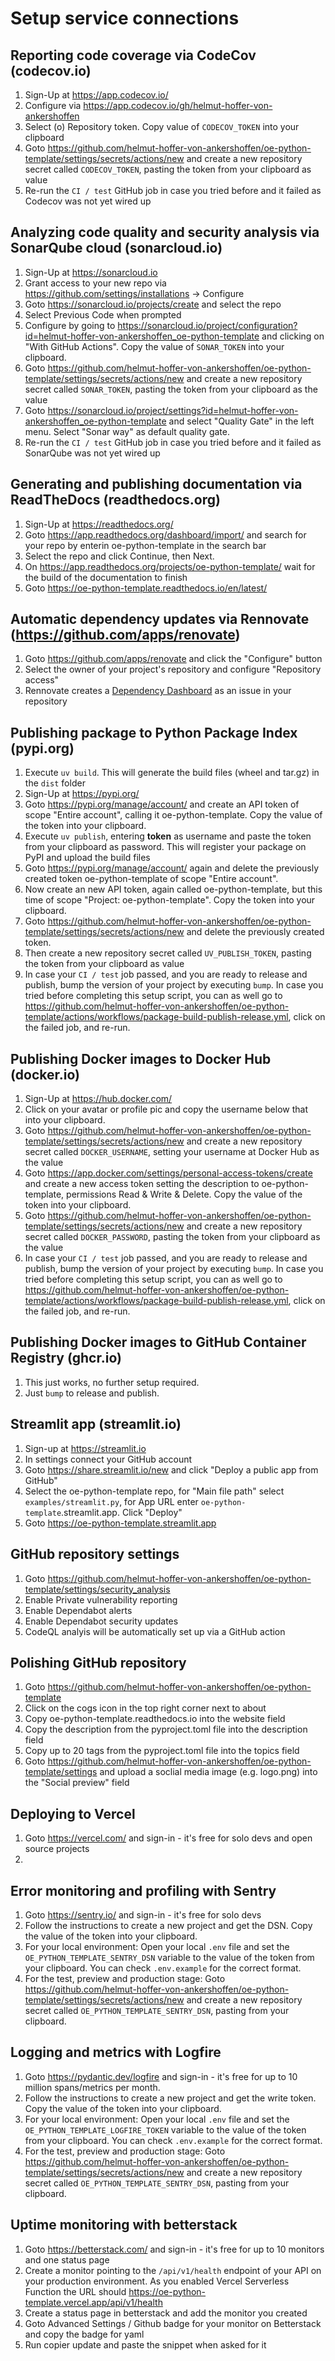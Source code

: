 # Setup service connections

## Reporting code coverage via CodeCov (codecov.io)

1. Sign-Up at https://app.codecov.io/
2. Configure via https://app.codecov.io/gh/helmut-hoffer-von-ankershoffen
3. Select (o) Repository token. Copy value of `CODECOV_TOKEN` into your clipboard
4. Goto https://github.com/helmut-hoffer-von-ankershoffen/oe-python-template/settings/secrets/actions/new and create a new repository secret called `CODECOV_TOKEN`, pasting the token from your clipboard as value
5. Re-run the `CI / test` GitHub job in case you tried before and it failed as Codecov was not yet wired up

## Analyzing code quality and security analysis via SonarQube cloud (sonarcloud.io)

1. Sign-Up at https://sonarcloud.io
2. Grant access to your new repo via https://github.com/settings/installations -> Configure
3. Goto https://sonarcloud.io/projects/create and select the repo
4. Select Previous Code when prompted
5. Configure by going to https://sonarcloud.io/project/configuration?id=helmut-hoffer-von-ankershoffen_oe-python-template and clicking on "With GitHub Actions". Copy the value of `SONAR_TOKEN` into your clipboard.
6. Goto https://github.com/helmut-hoffer-von-ankershoffen/oe-python-template/settings/secrets/actions/new and create a new repository secret called `SONAR_TOKEN`, pasting the token from your clipboard as the value
7. Goto https://sonarcloud.io/project/settings?id=helmut-hoffer-von-ankershoffen_oe-python-template and select "Quality Gate" in the left menu. Select "Sonar way" as default quality gate.
8. Re-run the `CI / test` GitHub job in case you tried before and it failed as SonarQube was not yet wired up

## Generating and publishing documentation via ReadTheDocs (readthedocs.org)

1. Sign-Up at https://readthedocs.org/
2. Goto https://app.readthedocs.org/dashboard/import/ and search for your repo by enterin oe-python-template in the search bar
3. Select the repo and click Continue, then Next.
4. On https://app.readthedocs.org/projects/oe-python-template/ wait for the build of the documentation to finish
5. Goto https://oe-python-template.readthedocs.io/en/latest/

## Automatic dependency updates via Rennovate (https://github.com/apps/renovate)

1. Goto https://github.com/apps/renovate and click the "Configure" button
2. Select the owner of your project's repository and configure "Repository access"
3. Rennovate creates a [Dependency Dashboard](https://github.com/helmut-hoffer-von-ankershoffen/oe-python-template/issues?q=is%3Aissue%20state%3Aopen%20Dependency%20Dashboard) as an issue in your repository

## Publishing package to Python Package Index (pypi.org)

1. Execute `uv build`. This will generate the build files (wheel and tar.gz) in the `dist` folder
2. Sign-Up at https://pypi.org/
3. Goto https://pypi.org/manage/account/ and create an API token of scope "Entire account", calling it oe-python-template. Copy the value of the token into your clipboard.
4. Execute `uv publish`, entering __token__ as username and paste the token from your clipboard as password. This will register your package on PyPI and upload the build files
5. Goto https://pypi.org/manage/account/ again and delete the previously created token oe-python-template of scope "Entire account".
6. Now create an new API token, again called oe-python-template, but this time of scope "Project: oe-python-template". Copy the token into your clipboard.
7. Goto https://github.com/helmut-hoffer-von-ankershoffen/oe-python-template/settings/secrets/actions/new and delete the previously created token.
8. Then create a new repository secret called `UV_PUBLISH_TOKEN`, pasting the token from your clipboard as value
9. In case your `CI / test` job passed, and you are ready to release and publish, bump the version of your project by executing `bump`. In case you tried before completing this setup script, you can as well go to https://github.com/helmut-hoffer-von-ankershoffen/oe-python-template/actions/workflows/package-build-publish-release.yml, click on the failed job, and re-run.

## Publishing Docker images to Docker Hub (docker.io)

1. Sign-Up at https://hub.docker.com/
2. Click on your avatar or profile pic and copy the username below that into your clipboard.
3. Goto https://github.com/helmut-hoffer-von-ankershoffen/oe-python-template/settings/secrets/actions/new and create a new repository secret called `DOCKER_USERNAME`, setting your username at Docker Hub as the value
4. Goto https://app.docker.com/settings/personal-access-tokens/create and create a new access token setting the description to oe-python-template, permissions Read & Write & Delete. Copy the value of the token into your clipboard.
5. Goto https://github.com/helmut-hoffer-von-ankershoffen/oe-python-template/settings/secrets/actions/new and create a new repository secret called `DOCKER_PASSWORD`, pasting the token from your clipboard as the value
6. In case your `CI / test` job passed, and you are ready to release and publish, bump the version of your project by executing `bump`. In case you tried before completing this setup script, you can as well go to https://github.com/helmut-hoffer-von-ankershoffen/oe-python-template/actions/workflows/package-build-publish-release.yml, click on the failed job, and re-run.

## Publishing Docker images to GitHub Container Registry (ghcr.io)

1. This just works, no further setup required.
2. Just `bump` to release and publish.

## Streamlit app (streamlit.io)

1. Sign-up at https://streamlit.io
2. In settings connect your GitHub account
3. Goto https://share.streamlit.io/new and click "Deploy a public app from GitHub"
4. Select the oe-python-template repo, for "Main file path" select `examples/streamlit.py`, for App URL enter `oe-python-template`.streamlit.app. Click "Deploy"
5. Goto https://oe-python-template.streamlit.app

## GitHub repository settings

1. Goto https://github.com/helmut-hoffer-von-ankershoffen/oe-python-template/settings/security_analysis
2. Enable Private vulnerability reporting
3. Enable Dependabot alerts
4. Enable Dependabot security updates
5. CodeQL analyis will be automatically set up via a GitHub action

## Polishing GitHub repository

1. Goto https://github.com/helmut-hoffer-von-ankershoffen/oe-python-template
2. Click on the cogs icon in the top right corner next to about
4. Copy oe-python-template.readthedocs.io into the website field
3. Copy the description from the pyproject.toml file into the description field
5. Copy up to 20 tags from the pyproject.toml file into the topics field
6. Goto https://github.com/helmut-hoffer-von-ankershoffen/oe-python-template/settings and upload a soclial media image (e.g. logo.png) into the "Social preview" field

## Deploying to Vercel

1. Goto https://vercel.com/ and sign-in - it's free for solo devs and open
   source projects
2.

## Error monitoring and profiling with Sentry

1. Goto https://sentry.io/ and sign-in - it's free for solo devs
2. Follow the instructions to create a new project and get the DSN. Copy the
   value of the token into your clipboard.
3. For your local environment: Open your local `.env` file and set the
   `OE_PYTHON_TEMPLATE_SENTRY_DSN` variable to the value of the token from your
   clipboard. You can check `.env.example` for the correct format.
4. For the test, preview and production stage: Goto
   https://github.com/helmut-hoffer-von-ankershoffen/oe-python-template/settings/secrets/actions/new
   and create a new repository secret called `OE_PYTHON_TEMPLATE_SENTRY_DSN`,
   pasting from your clipboard.

## Logging and metrics with Logfire

1. Goto https://pydantic.dev/logfire and sign-in - it's free for up to 10
   million spans/metrics per month.
2. Follow the instructions to create a new project and get the write token. Copy
   the value of the token into your clipboard.
3. For your local environment: Open your local `.env` file and set the
   `OE_PYTHON_TEMPLATE_LOGFIRE_TOKEN` variable to the value of the token from
   your clipboard. You can check `.env.example` for the correct format.
4. For the test, preview and production stage: Goto
   https://github.com/helmut-hoffer-von-ankershoffen/oe-python-template/settings/secrets/actions/new
   and create a new repository secret called `OE_PYTHON_TEMPLATE_SENTRY_DSN`,
   pasting from your clipboard.

## Uptime monitoring with betterstack

1. Goto https://betterstack.com/ and sign-in - it's free for up to 10 monitors
   and one status page
2. Create a monitor pointing to the `/api/v1/health` endpoint of your API on
   your production environment. As you enabled
   Vercel Serverless Function the URL should https://oe-python-template.vercel.app/api/v1/health
3. Create a status page in betterstack and add the monitor you created
4. Goto Advanced Settings / Github badge for your monitor on Betterstack and
   copy the badge for yaml
5. Run copier update and paste the snippet when asked for it

